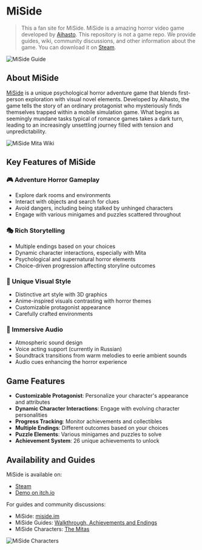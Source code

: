 # MiSide

> This a fan site for MiSide. MiSide is a amazing horror video game developed by [Aihasto](https://aihasto.itch.io/miside). This repository is not a game repo. We provide guides, wiki, community discussions, and other information about the game. You can download it on [Steam](https://store.steampowered.com/app/2527500/MiSide/).

![MiSide Guide](https://miside.im/assets/miside-guide.jpeg)

## About MiSide

[MiSide](https://miside.im) is a unique psychological horror adventure game that blends first-person exploration with visual novel elements. Developed by Aihasto, the game tells the story of an ordinary protagonist who mysteriously finds themselves trapped within a mobile simulation game. What begins as seemingly mundane tasks typical of romance games takes a dark turn, leading to an increasingly unsettling journey filled with tension and unpredictability.

![MiSide Mita Wiki](https://miside.im/assets/mita-wiki.jpeg)

## Key Features of MiSide

### 🎮 Adventure Horror Gameplay
- Explore dark rooms and environments
- Interact with objects and search for clues
- Avoid dangers, including being stalked by unhinged characters
- Engage with various minigames and puzzles scattered throughout

### 🎭 Rich Storytelling
- Multiple endings based on your choices
- Dynamic character interactions, especially with Mita
- Psychological and supernatural horror elements
- Choice-driven progression affecting storyline outcomes

### 🎨 Unique Visual Style
- Distinctive art style with 3D graphics
- Anime-inspired visuals contrasting with horror themes
- Customizable protagonist appearance
- Carefully crafted environments

### 🎵 Immersive Audio
- Atmospheric sound design
- Voice acting support (currently in Russian)
- Soundtrack transitions from warm melodies to eerie ambient sounds
- Audio cues enhancing the horror experience

## Game Features

- **Customizable Protagonist**: Personalize your character's appearance and attributes
- **Dynamic Character Interactions**: Engage with evolving character personalities
- **Progress Tracking**: Monitor achievements and collectibles
- **Multiple Endings**: Different outcomes based on your choices
- **Puzzle Elements**: Various minigames and puzzles to solve
- **Achievement System**: 26 unique achievements to unlock

## Availability and Guides

MiSide is available on:
- [Steam](https://store.steampowered.com/app/2527500/MiSide/)
- [Demo on itch.io](https://aihasto.itch.io/miside)

For guides and community discussions:
- MiSide: [miside.im](https://miside.im)
- MiSide Guides: [Walkthrough, Achievements and Endings](https://miside.im/blogentry/)
- MiSide Characters: [The Mitas](https://miside.im/mita-miside-wiki/)

![MiSide Characters](https://miside.im/assets/mitas-pic.jpeg)
